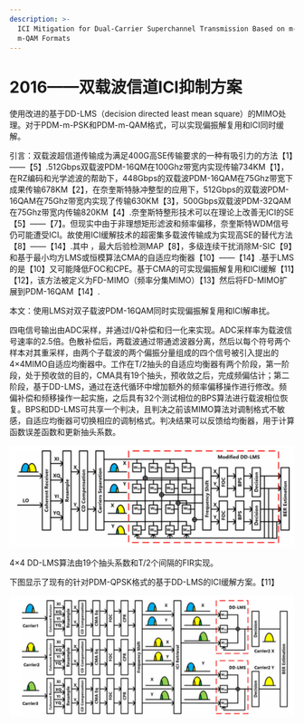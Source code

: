 ```yaml
---
description: >-
  ICI Mitigation for Dual-Carrier Superchannel Transmission Based on m-PSK and
  m-QAM Formats
---
```


# 2016——双载波信道ICI抑制方案

使用改进的基于DD-LMS（decision directed least mean square）的MIMO处理。对于PDM-m-PSK和PDM-m-QAM格式，可以实现偏振解复用和ICI同时缓解。

引言：双载波超信道传输成为满足400G高SE传输要求的一种有吸引力的方法【1】——【5】.512Gbps双载波PDM-16QM在100Ghz带宽内实现传输734KM【1】，在RZ编码和光学滤波的帮助下，448Gbps的双载波PDM-16QAM在75Ghz带宽下成果传输678KM【2】，在奈奎斯特脉冲整型的应用下，512Gbps的双载波PDM-16QAM在75Ghz带宽内实现了传输630KM【3】，500Gbps双载波PDM-32QAM在75Ghz带宽内传输820KM【4】.奈奎斯特整形技术可以在理论上改善无ICI的SE【5】——【7】。但现实中由于非理想矩形滤波和频率偏移，奈奎斯特WDM信号仍可能遭受ICI。故使用ICI缓解技术的超密集多载波传输成为实现高SE的替代方法【8】——【14】.其中 ，最大后验检测MAP【8】，多级连续干扰消除M-SIC【9】和基于最小均方LMS或恒模算法CMA的自适应均衡器【10】——【14】.基于LMS的是【10】又可能降低FOC和CPE。基于CMA的可实现偏振解复用和ICI缓解【11】【12】，该方法被定义为FD-MIMO（频率分集MIMO）【13】然后将FD-MIMO扩展到PDM-16QAM【14】.

本文：使用LMS对双子载波PDM-16QAM同时实现偏振解复用和ICI解串扰。

四电信号输出由ADC采样，并通过I/Q补偿和归一化来实现。ADC采样率为载波信号速率的2.5倍。色散补偿后，两载波通过带通滤波器分离，然后以每个符号两个样本对其重采样，由两个子载波的两个偏振分量组成的四个信号被引入提出的4×4MIMO自适应均衡器中。工作在T/2抽头的自适应均衡器有两个阶段，第一阶段，处于预收敛的目的，CMA具有19个抽头，预收敛之后，完成频偏估计；第二阶段，基于DD-LMS，通过在迭代循环中增加额外的频率偏移操作进行修改。频偏补偿和频移操作一起实施，之后具有32个测试相位的BPS算法进行载波相位恢复。BPS和DD-LMS可共享一个判决，且判决之前该MIMO算法对调制格式不敏感，自适应均衡器可切换相应的调制格式。判决结果可以反馈给均衡器，用于计算函数误差函数和更新抽头系数。

![](../../../.gitbook/assets/image%20%2823%29.png)

4×4 DD-LMS算法由19个抽头系数和T/2个间隔的FIR实现。

下图显示了现有的针对PDM-QPSK格式的基于DD-LMS的ICI缓解方案。【11】

![&#x53C2;&#x8003;&#x6587;&#x732E;&#x3010;11&#x3011;](../../../.gitbook/assets/image%20%2826%29.png)

